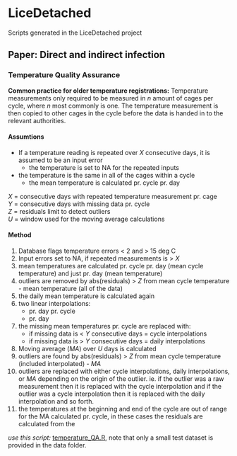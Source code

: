 # LiceDetached

Scripts generated in the LiceDetached project


## Paper: Direct and indirect infection


### Temperature Quality Assurance


**Common practice for older temperature registrations:**
Temperature measurements only required to be measured in *n* amount of cages per cycle, where *n* most commonly is one.
The temperature measurement is then copied to other cages in the cycle before the data is handed in to the relevant authorities.


#### Assumtions

- If a temperature reading is repeated over *X* consecutive days, it is assumed to be an input error
  - the temperature is set to NA for the repeated inputs 
- the temperature is the same in all of the cages within a cycle
  - the mean temperature is calculated pr. cycle pr. day

*X* = consecutive days with repeated temperature measurement pr. cage  
*Y* = consecutive days with missing data pr. cycle  
*Z* = residuals limit to detect outliers  
*U* = window used for the moving average calculations 


#### Method

1. Database flags temperature errors < 2 and > 15 deg C
2. Input errors set to NA, if repeated measurements is > *X*
3. mean temperatures are calculated pr. cycle pr. day (mean cycle temperature) and just pr. day (mean temperature)
4. outliers are removed by abs(residuals) > *Z* from mean cycle temperature - mean temperature (all of the data)
5. the daily mean temperature is calculated again
6. two linear interpolations:
    - pr. day pr. cycle
    - pr. day
7. the missing mean temperatures pr. cycle are replaced with:
    - if missing data is < *Y* consecutive days = cycle interpolations
    - if missing data is > *Y* consecutive days = daily interpolations
8. Moving average (*MA*) over *U* days is calculated
9. outliers are found by abs(residuals) > *Z* from mean cycle temperature (included interpolated) - *MA*
10. outliers are replaced with either cycle interpolations, daily interpolations, or *MA* depending on the origin of the outlier. ie. if the outlier was a raw measurement then it is replaced with the cycle interpolation and if the outlier was a cycle interpolation then it is replaced with the daily interpolation and so forth.
11. the temperatures at the beginning and end of the cycle are out of range for the MA calculated pr. cycle, in these cases the residuals are calculated from the


*use this script:* [temperature_QA.R](scripts/temperature_QA.R), note that only a small test dataset is provided in the data folder.